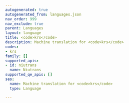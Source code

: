```yaml
---
autogenerated: true
autogenerated_from: languages.json
nav_order: 999
nav_exclude: true
parent: Languages
layout: language
title: <code>krs</code>
description: Machine translation for <code>krs</code>
codes:
- krs
family: []
supported_apis:
- id: niutrans
  name: Niutrans
supported_qe_apis: []
seo:
  name: Machine translation for <code>krs</code>
  type: Language

---
```


